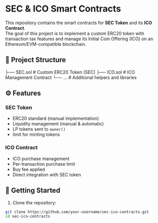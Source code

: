 # SEC & ICO Smart Contracts

This repository contains the smart contracts for **SEC Token** and its **ICO Contract**.  
The goal of this project is to implement a custom ERC20 token with transaction tax features and manage its Initial Coin Offering (ICO) on an Ethereum/EVM-compatible blockchain.

## 📂 Project Structure



├── SEC.sol # Custom ERC20 Token (SEC)
├── ICO.sol # ICO Management Contract
└── ... # Additional helpers and libraries



## ⚙️ Features

### SEC Token
- ERC20 standard (manual implementation)  
- Liquidity management (manual & automatic)  
- LP tokens sent to `owner()`  
- limit for minting tokens

### ICO Contract
- ICO purchase management  
- Per-transaction purchase limit  
- Buy fee applied  
- Direct integration with SEC token  

## 🚀 Getting Started

1. Clone the repository:
```bash
git clone https://github.com/your-username/sec-ico-contracts.git
cd sec-ico-contracts

